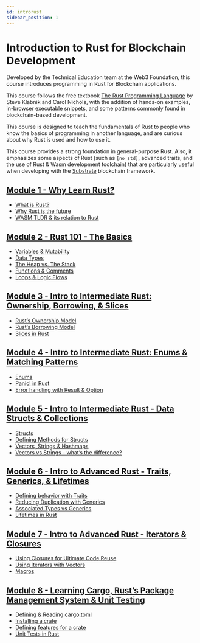 ```yaml
---
id: introrust
sidebar_position: 1
---
```


# Introduction to Rust for Blockchain Development

Developed by the Technical Education team at the Web3 Foundation, this course introduces programming in Rust for Blockchain applications.

This course follows the free textbook [The Rust Programming Language](https://doc.rust-lang.org/stable/book/) by Steve Klabnik and Carol Nichols, with the addition of hands-on examples, in-browser executable snippets, and some patterns commonly found in blockchain-based development.

This course is designed to teach the fundamentals of Rust to people who know the basics of programming in another language, and are curious about why Rust is used and how to use it.

This course provides a strong foundation in general-purpose Rust. Also, it emphasizes some aspects of Rust (such as `[no_std]`, advanced traits, and the use of Rust & Wasm development toolchain) that are particularly useful when developing with the [Substrate](https://substrate.io/) blockchain framework.

## [Module 1 - Why Learn Rust?](../docs/Rust/section1/index.md)

- [What is Rust?](../docs/Rust/section1/what-is-rust.md)
- [Why Rust is the future](../docs/Rust/section1/why-rust.md)
- [WASM TLDR & its relation to Rust](../docs/Rust/section1/wasm-tldr.md)

## [Module 2 - Rust 101 - The Basics](../docs/Rust/section2/index.md)

- [Variables & Mutability](../docs/Rust/section2/variables-mutability.md)
- [Data Types](../docs/Rust/section2/data-types.md)
- [The Heap vs. The Stack](../docs/Rust/section2/heap-vs-stack.md)
- [Functions & Comments](../docs/Rust/section2/functions-comments.md)
- [Loops & Logic Flows](../docs/Rust/section2/loops.md)

## [Module 3 - Intro to Intermediate Rust: Ownership, Borrowing, & Slices](../docs/Rust/section3/index.md)

- [Rust’s Ownership Model](../docs/Rust/section3/ownership.md)
- [Rust’s Borrowing Model](../docs/Rust/section3/borrowing.md)
- [Slices in Rust](../docs/Rust/section3/slices.md)

## [Module 4 - Intro to Intermediate Rust: Enums & Matching Patterns](../docs/Rust/section4/index.md)

- [Enums](../docs/Rust/section4/enums.md)
- [Panic! in Rust](../docs/Rust/section4/panic.md)
- [Error handling with Result & Option](../docs/Rust/section4/error-handling.md)

## [Module 5 - Intro to Intermediate Rust - Data Structs & Collections](../docs/Rust/section5/index.md)

- [Structs](../docs/Rust/section5/structs.md)
- [Defining Methods for Structs](../docs/Rust/section5/struct-methods.md)
- [Vectors, Strings & Hashmaps](../docs/Rust/section5/collections.md)
- [Vectors vs Strings - what’s the difference?](../docs/Rust/section5/vectors-vs-strings.md)

## [Module 6 - Intro to Advanced Rust - Traits, Generics, & Lifetimes](../docs/Rust/section6/index.md)

- [Defining behavior with Traits](../docs/Rust/section6/traits.md)
- [Reducing Duplication with Generics](../docs/Rust/section6/generics.md)
- [Associated Types vs Generics](../docs/Rust/section6/associated-generics.md)
- [Lifetimes in Rust](../docs/Rust/section6/lifetimes.md)

## [Module 7 - Intro to Advanced Rust - Iterators & Closures](../docs/Rust/section7/index.md)

- [Using Closures for Ultimate Code Reuse](../docs/Rust/section7/closures.md)
- [Using Iterators with Vectors](../docs/Rust/section7/iterators.md)
- [Macros](../docs/Rust/section7/macros.md)

## [Module 8 - Learning Cargo, Rust’s Package Management System & Unit Testing](../docs/Rust/section8/index.md)

- [Defining & Reading cargo.toml](../docs/Rust/section8/defining-cargo-config.md)
- [Installing a crate](../docs/Rust/section8/installing-crate.md)
- [Defining features for a crate](../docs/Rust/section8/defining-crate-features.md)
- [Unit Tests in Rust](../docs/Rust/section8/unit-tests.md)

